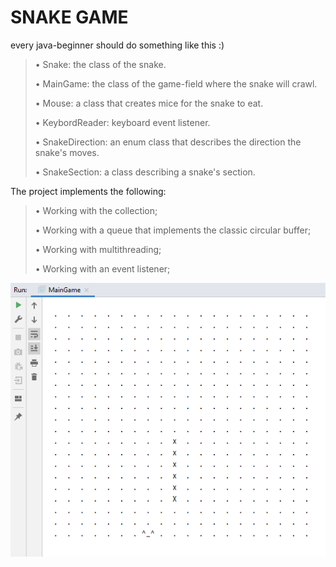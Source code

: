 # SNAKE GAME

every java-beginner should do something like this :)

> • Snake: the class of the snake.
>
> • MainGame: the class of the game-field where the snake will crawl.
>
> • Mouse: a class that creates mice for the snake to eat.
>
> • KeybordReader: keyboard event listener.
>
> • SnakeDirection: an enum class that describes the direction the snake's moves.
>
> • SnakeSection: a class describing a snake's section.


The project implements the following:
> • Working with the collection;
>
> • Working with a queue that implements the classic circular buffer;
>
> • Working with multithreading;
>
> • Working with an event listener;
>

![Build Status](https://github.com/r-kurian/SnakeJavaGame/blob/master/JavaSnakeGamePlay.png?branch=master)
